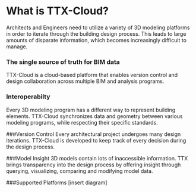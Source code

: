 
# What is TTX-Cloud? 
Architects and Engineers need to utilize a variety of 3D modeling platforms in order to iterate through the building design process. 
This leads to large amounts of disparate information, which becomes increasingly difficult to manage. 

### The single source of truth for BIM data
TTX-Cloud is a cloud-based platform that enables version control and design collaboration across multiple BIM and analysis programs.

### Interoperabilty
Every 3D modeling program has a different way to represent building elements. TTX-Cloud synchronizes data and geometry between various modeling programs, while respecting their specific standards.

###Version Control
Every architectural project undergoes many design iterations. TTX-Cloud is developed to keep track of every decision during the design process.

###Model Insight
3D models contain lots of inaccessible information. TTX brings transparency into the design process by offering insight through querying, visualizing, comparing and modifying model data.

###Supported Platforms
[insert diagram]

